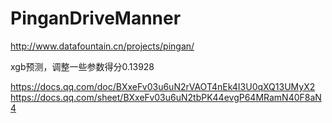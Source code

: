 # PinganDriveManner
http://www.datafountain.cn/projects/pingan/

xgb预测，调整一些参数得分0.13928

https://docs.qq.com/doc/BXxeFv03u6uN2rVAOT4nEk4I3U0qXQ13UMyX2
https://docs.qq.com/sheet/BXxeFv03u6uN2tbPK44evgP64MRamN40F8aN4
